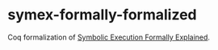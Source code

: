 # symex-formally-formalized
Coq formalization of [Symbolic Execution Formally Explained](https://link.springer.com/article/10.1007/s00165-020-00527-y).
